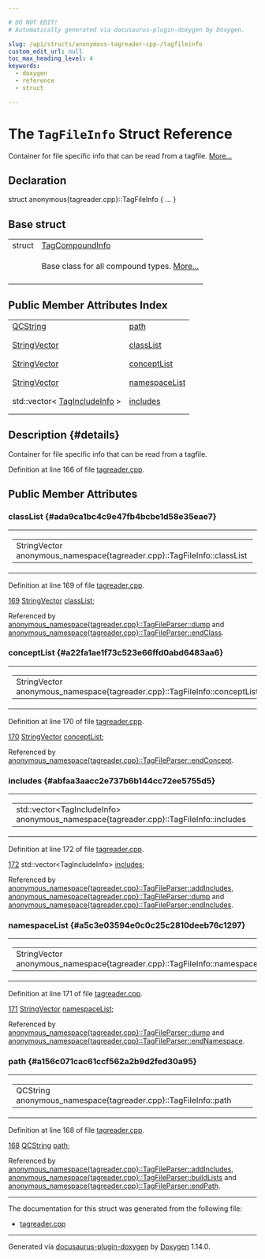 ```yaml
---

# DO NOT EDIT!
# Automatically generated via docusaurus-plugin-doxygen by Doxygen.

slug: /api/structs/anonymous-tagreader-cpp-/tagfileinfo
custom_edit_url: null
toc_max_heading_level: 4
keywords:
  - doxygen
  - reference
  - struct

---
```


<div class="doxyPage">

# The `TagFileInfo` Struct Reference

<p>Container for file specific info that can be read from a tagfile. <a href="#details">More...</a></p>

## Declaration

<div class="doxyDeclaration">
struct anonymous{tagreader.cpp}::TagFileInfo { ... }
</div>

## Base struct

<table class="doxyMembersIndex">

<tr class="doxyMemberIndexItem">
<td class="doxyMemberIndexItemType" align="left" valign="top">struct</td>
<td class="doxyMemberIndexItemName" align="left" valign="top"><a href="/web-doxygen/docs/api/structs/anonymous-tagreader-cpp-/tagcompoundinfo">TagCompoundInfo</a></td>
</tr>
<tr class="doxyMemberIndexDescription">
<td class="doxyMemberIndexDescriptionLeft"></td>
<td class="doxyMemberIndexDescriptionRight">
<p>Base class for all compound types. <a href="/web-doxygen/docs/api/structs/anonymous-tagreader-cpp-/tagcompoundinfo/#details">More...</a></p>
</td>
</tr>
<tr class="doxyMemberIndexSeparator">
<td class="doxyMemberIndexSeparator" colspan="2"></td>
</tr>

</table>

## Public Member Attributes Index

<table class="doxyMembersIndex">

<tr class="doxyMemberIndexItem">
<td class="doxyMemberIndexItemType" align="left" valign="top"><a href="/web-doxygen/docs/api/classes/qcstring">QCString</a></td>
<td class="doxyMemberIndexItemName" align="left" valign="top"><a href="#a156c071cac61ccf562a2b9d2fed30a95">path</a></td>
</tr>
<tr class="doxyMemberIndexDescription">
<td class="doxyMemberIndexDescriptionLeft"></td>
<td class="doxyMemberIndexDescriptionRight">
</td>
</tr>
<tr class="doxyMemberIndexSeparator">
<td class="doxyMemberIndexSeparator" colspan="2"></td>
</tr>

<tr class="doxyMemberIndexItem">
<td class="doxyMemberIndexItemType" align="left" valign="top"><a href="/web-doxygen/docs/api/files/src/containers-h/#ac8d53003529fb2d062d614077fe6857c">StringVector</a></td>
<td class="doxyMemberIndexItemName" align="left" valign="top"><a href="#ada9ca1bc4c9e47fb4bcbe1d58e35eae7">classList</a></td>
</tr>
<tr class="doxyMemberIndexDescription">
<td class="doxyMemberIndexDescriptionLeft"></td>
<td class="doxyMemberIndexDescriptionRight">
</td>
</tr>
<tr class="doxyMemberIndexSeparator">
<td class="doxyMemberIndexSeparator" colspan="2"></td>
</tr>

<tr class="doxyMemberIndexItem">
<td class="doxyMemberIndexItemType" align="left" valign="top"><a href="/web-doxygen/docs/api/files/src/containers-h/#ac8d53003529fb2d062d614077fe6857c">StringVector</a></td>
<td class="doxyMemberIndexItemName" align="left" valign="top"><a href="#a22fa1ae1f73c523e66ffd0abd6483aa6">conceptList</a></td>
</tr>
<tr class="doxyMemberIndexDescription">
<td class="doxyMemberIndexDescriptionLeft"></td>
<td class="doxyMemberIndexDescriptionRight">
</td>
</tr>
<tr class="doxyMemberIndexSeparator">
<td class="doxyMemberIndexSeparator" colspan="2"></td>
</tr>

<tr class="doxyMemberIndexItem">
<td class="doxyMemberIndexItemType" align="left" valign="top"><a href="/web-doxygen/docs/api/files/src/containers-h/#ac8d53003529fb2d062d614077fe6857c">StringVector</a></td>
<td class="doxyMemberIndexItemName" align="left" valign="top"><a href="#a5c3e03594e0c0c25c2810deeb76c1297">namespaceList</a></td>
</tr>
<tr class="doxyMemberIndexDescription">
<td class="doxyMemberIndexDescriptionLeft"></td>
<td class="doxyMemberIndexDescriptionRight">
</td>
</tr>
<tr class="doxyMemberIndexSeparator">
<td class="doxyMemberIndexSeparator" colspan="2"></td>
</tr>

<tr class="doxyMemberIndexItem">
<td class="doxyMemberIndexItemType" align="left" valign="top">std::vector&lt; <a href="/web-doxygen/docs/api/classes/anonymous-tagreader-cpp-/tagincludeinfo">TagIncludeInfo</a> &gt;</td>
<td class="doxyMemberIndexItemName" align="left" valign="top"><a href="#abfaa3aacc2e737b6b144cc72ee5755d5">includes</a></td>
</tr>
<tr class="doxyMemberIndexDescription">
<td class="doxyMemberIndexDescriptionLeft"></td>
<td class="doxyMemberIndexDescriptionRight">
</td>
</tr>
<tr class="doxyMemberIndexSeparator">
<td class="doxyMemberIndexSeparator" colspan="2"></td>
</tr>

</table>

## Description {#details}

<p>Container for file specific info that can be read from a tagfile.</p>

<p>Definition at line 166 of file <a href="/web-doxygen/docs/api/files/src/tagreader-cpp">tagreader.cpp</a>.</p>


<div class="doxySectionDef">

## Public Member Attributes

### classList {#ada9ca1bc4c9e47fb4bcbe1d58e35eae7}

<div class="doxyMemberItem">
<div class="doxyMemberProto">
<table class="doxyMemberLabels">
<tr class="doxyMemberLabels">
<td class="doxyMemberLabelsLeft">
<table class="doxyMemberName">
<tr>
<td class="doxyMemberName">StringVector anonymous_namespace{tagreader.cpp}::TagFileInfo::classList</td>
</tr>
</table>
</td>
</tr>
</table>
</div>
<div class="doxyMemberDoc">



<p>Definition at line 169 of file <a href="/web-doxygen/docs/api/files/src/tagreader-cpp">tagreader.cpp</a>.</p>


<div class="doxyProgramListing">

<div class="doxyCodeLine"><span class="doxyLineNumber"><a href="#ada9ca1bc4c9e47fb4bcbe1d58e35eae7">169</a></span><span class="doxyLineContent"><span class="doxyHighlight">  <a href="/web-doxygen/docs/api/files/src/containers-h/#ac8d53003529fb2d062d614077fe6857c">StringVector</a> <a href="#ada9ca1bc4c9e47fb4bcbe1d58e35eae7">classList</a>;</span></span></div>

</div>


<p>Referenced by <a href="/web-doxygen/docs/api/classes/anonymous-tagreader-cpp-/tagfileparser/#aafd3846f78cc76b992152366c99f7d74">anonymous_namespace{tagreader.cpp}::TagFileParser::dump</a> and <a href="/web-doxygen/docs/api/classes/anonymous-tagreader-cpp-/tagfileparser/#ab0af5855a848b20e3136d941d7840732">anonymous_namespace{tagreader.cpp}::TagFileParser::endClass</a>.</p>

</div>
</div>

### conceptList {#a22fa1ae1f73c523e66ffd0abd6483aa6}

<div class="doxyMemberItem">
<div class="doxyMemberProto">
<table class="doxyMemberLabels">
<tr class="doxyMemberLabels">
<td class="doxyMemberLabelsLeft">
<table class="doxyMemberName">
<tr>
<td class="doxyMemberName">StringVector anonymous_namespace{tagreader.cpp}::TagFileInfo::conceptList</td>
</tr>
</table>
</td>
</tr>
</table>
</div>
<div class="doxyMemberDoc">



<p>Definition at line 170 of file <a href="/web-doxygen/docs/api/files/src/tagreader-cpp">tagreader.cpp</a>.</p>


<div class="doxyProgramListing">

<div class="doxyCodeLine"><span class="doxyLineNumber"><a href="#a22fa1ae1f73c523e66ffd0abd6483aa6">170</a></span><span class="doxyLineContent"><span class="doxyHighlight">  <a href="/web-doxygen/docs/api/files/src/containers-h/#ac8d53003529fb2d062d614077fe6857c">StringVector</a> <a href="#a22fa1ae1f73c523e66ffd0abd6483aa6">conceptList</a>;</span></span></div>

</div>


<p>Referenced by <a href="/web-doxygen/docs/api/classes/anonymous-tagreader-cpp-/tagfileparser/#a88c616e8f2d519406f88102cf9913811">anonymous_namespace{tagreader.cpp}::TagFileParser::endConcept</a>.</p>

</div>
</div>

### includes {#abfaa3aacc2e737b6b144cc72ee5755d5}

<div class="doxyMemberItem">
<div class="doxyMemberProto">
<table class="doxyMemberLabels">
<tr class="doxyMemberLabels">
<td class="doxyMemberLabelsLeft">
<table class="doxyMemberName">
<tr>
<td class="doxyMemberName">std::vector&lt;TagIncludeInfo&gt; anonymous_namespace{tagreader.cpp}::TagFileInfo::includes</td>
</tr>
</table>
</td>
</tr>
</table>
</div>
<div class="doxyMemberDoc">



<p>Definition at line 172 of file <a href="/web-doxygen/docs/api/files/src/tagreader-cpp">tagreader.cpp</a>.</p>


<div class="doxyProgramListing">

<div class="doxyCodeLine"><span class="doxyLineNumber"><a href="#abfaa3aacc2e737b6b144cc72ee5755d5">172</a></span><span class="doxyLineContent"><span class="doxyHighlight">  std::vector&lt;TagIncludeInfo&gt; <a href="#abfaa3aacc2e737b6b144cc72ee5755d5">includes</a>;</span></span></div>

</div>


<p>Referenced by <a href="/web-doxygen/docs/api/classes/anonymous-tagreader-cpp-/tagfileparser/#afbafb9f58aa69f3ea191211d77ffccae">anonymous_namespace{tagreader.cpp}::TagFileParser::addIncludes</a>, <a href="/web-doxygen/docs/api/classes/anonymous-tagreader-cpp-/tagfileparser/#aafd3846f78cc76b992152366c99f7d74">anonymous_namespace{tagreader.cpp}::TagFileParser::dump</a> and <a href="/web-doxygen/docs/api/classes/anonymous-tagreader-cpp-/tagfileparser/#a18f64ce17ad437b8675f4bd7b9f8a974">anonymous_namespace{tagreader.cpp}::TagFileParser::endIncludes</a>.</p>

</div>
</div>

### namespaceList {#a5c3e03594e0c0c25c2810deeb76c1297}

<div class="doxyMemberItem">
<div class="doxyMemberProto">
<table class="doxyMemberLabels">
<tr class="doxyMemberLabels">
<td class="doxyMemberLabelsLeft">
<table class="doxyMemberName">
<tr>
<td class="doxyMemberName">StringVector anonymous_namespace{tagreader.cpp}::TagFileInfo::namespaceList</td>
</tr>
</table>
</td>
</tr>
</table>
</div>
<div class="doxyMemberDoc">



<p>Definition at line 171 of file <a href="/web-doxygen/docs/api/files/src/tagreader-cpp">tagreader.cpp</a>.</p>


<div class="doxyProgramListing">

<div class="doxyCodeLine"><span class="doxyLineNumber"><a href="#a5c3e03594e0c0c25c2810deeb76c1297">171</a></span><span class="doxyLineContent"><span class="doxyHighlight">  <a href="/web-doxygen/docs/api/files/src/containers-h/#ac8d53003529fb2d062d614077fe6857c">StringVector</a> <a href="#a5c3e03594e0c0c25c2810deeb76c1297">namespaceList</a>;</span></span></div>

</div>


<p>Referenced by <a href="/web-doxygen/docs/api/classes/anonymous-tagreader-cpp-/tagfileparser/#aafd3846f78cc76b992152366c99f7d74">anonymous_namespace{tagreader.cpp}::TagFileParser::dump</a> and <a href="/web-doxygen/docs/api/classes/anonymous-tagreader-cpp-/tagfileparser/#a5f364b44aa47f45ead81e1892359c3ee">anonymous_namespace{tagreader.cpp}::TagFileParser::endNamespace</a>.</p>

</div>
</div>

### path {#a156c071cac61ccf562a2b9d2fed30a95}

<div class="doxyMemberItem">
<div class="doxyMemberProto">
<table class="doxyMemberLabels">
<tr class="doxyMemberLabels">
<td class="doxyMemberLabelsLeft">
<table class="doxyMemberName">
<tr>
<td class="doxyMemberName">QCString anonymous_namespace{tagreader.cpp}::TagFileInfo::path</td>
</tr>
</table>
</td>
</tr>
</table>
</div>
<div class="doxyMemberDoc">



<p>Definition at line 168 of file <a href="/web-doxygen/docs/api/files/src/tagreader-cpp">tagreader.cpp</a>.</p>


<div class="doxyProgramListing">

<div class="doxyCodeLine"><span class="doxyLineNumber"><a href="#a156c071cac61ccf562a2b9d2fed30a95">168</a></span><span class="doxyLineContent"><span class="doxyHighlight">  <a href="/web-doxygen/docs/api/classes/qcstring">QCString</a> <a href="#a156c071cac61ccf562a2b9d2fed30a95">path</a>;</span></span></div>

</div>


<p>Referenced by <a href="/web-doxygen/docs/api/classes/anonymous-tagreader-cpp-/tagfileparser/#afbafb9f58aa69f3ea191211d77ffccae">anonymous_namespace{tagreader.cpp}::TagFileParser::addIncludes</a>, <a href="/web-doxygen/docs/api/classes/anonymous-tagreader-cpp-/tagfileparser/#a9a2a4b0accaef9069229937226e60b10">anonymous_namespace{tagreader.cpp}::TagFileParser::buildLists</a> and <a href="/web-doxygen/docs/api/classes/anonymous-tagreader-cpp-/tagfileparser/#a8020f9f5e883fd98854ac72e4e6e776d">anonymous_namespace{tagreader.cpp}::TagFileParser::endPath</a>.</p>

</div>
</div>

</div>

<hr/>

The documentation for this struct was generated from the following file:

<ul>
<li><a href="/web-doxygen/docs/api/files/src/tagreader-cpp">tagreader.cpp</a></li>
</ul>

<hr/>

<p class="doxyGeneratedBy">Generated via <a href="https://github.com/xpack/docusaurus-plugin-doxygen">docusaurus-plugin-doxygen</a> by <a href="https://www.doxygen.nl">Doxygen</a> 1.14.0.</p>

</div>
